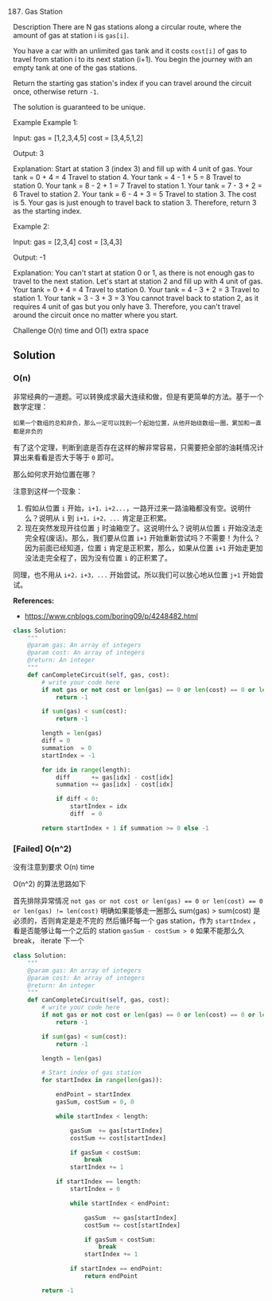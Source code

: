 187. Gas Station

Description
There are N gas stations along a circular route, where the amount of gas at station i is `gas[i]`.

You have a car with an unlimited gas tank and it costs `cost[i]` of gas to travel from station i to its next station (i+1). You begin the journey with an empty tank at one of the gas stations.

Return the starting gas station's index if you can travel around the circuit once, otherwise return `-1`.

The solution is guaranteed to be unique.


Example
Example 1:

Input:
gas  = [1,2,3,4,5]
cost = [3,4,5,1,2]

Output: 3

Explanation:
Start at station 3 (index 3) and fill up with 4 unit of gas. Your tank = 0 + 4 = 4
Travel to station 4. Your tank = 4 - 1 + 5 = 8
Travel to station 0. Your tank = 8 - 2 + 1 = 7
Travel to station 1. Your tank = 7 - 3 + 2 = 6
Travel to station 2. Your tank = 6 - 4 + 3 = 5
Travel to station 3. The cost is 5. Your gas is just enough to travel back to station 3.
Therefore, return 3 as the starting index.

Example 2:

Input:
gas  = [2,3,4]
cost = [3,4,3]

Output: -1

Explanation:
You can't start at station 0 or 1, as there is not enough gas to travel to the next station.
Let's start at station 2 and fill up with 4 unit of gas. Your tank = 0 + 4 = 4
Travel to station 0. Your tank = 4 - 3 + 2 = 3
Travel to station 1. Your tank = 3 - 3 + 3 = 3
You cannot travel back to station 2, as it requires 4 unit of gas but you only have 3.
Therefore, you can't travel around the circuit once no matter where you start.

Challenge
O(n) time and O(1) extra space




## Solution

### O(n)

非常经典的一道题。可以转换成求最大连续和做，但是有更简单的方法。基于一个数学定理：

```
如果一个数组的总和非负，那么一定可以找到一个起始位置，从他开始绕数组一圈，累加和一直都是非负的
```

有了这个定理，判断到底是否存在这样的解非常容易，只需要把全部的油耗情况计算出来看看是否大于等于 `0` 即可。

那么如何求开始位置在哪？

注意到这样一个现象：

1. 假如从位置 `i` 开始，`i+1，i+2...`，一路开过来一路油箱都没有空。说明什么？说明从 `i` 到 `i+1，i+2，...` 肯定是正积累。
2. 现在突然发现开往位置 `j` 时油箱空了。这说明什么？说明从位置 `i` 开始没法走完全程(废话)。那么，我们要从位置 `i+1` 开始重新尝试吗？不需要！为什么？因为前面已经知道，位置 `i` 肯定是正积累，那么，如果从位置 `i+1` 开始走更加没法走完全程了，因为没有位置 `i` 的正积累了。

同理，也不用从 `i+2，i+3，...` 开始尝试。所以我们可以放心地从位置 `j+1` 开始尝试。


**References:**
- https://www.cnblogs.com/boring09/p/4248482.html


```python
class Solution:
    """
    @param gas: An array of integers
    @param cost: An array of integers
    @return: An integer
    """
    def canCompleteCircuit(self, gas, cost):
        # write your code here
        if not gas or not cost or len(gas) == 0 or len(cost) == 0 or len(gas) != len(cost):
            return -1

        if sum(gas) < sum(cost):
            return -1

        length = len(gas)
        diff = 0
        summation  = 0
        startIndex = -1

        for idx in range(length):
            diff      += gas[idx] - cost[idx]
            summation += gas[idx] - cost[idx]

            if diff < 0:
                startIndex = idx
                diff  = 0

        return startIndex + 1 if summation >= 0 else -1
```



### [Failed] O(n^2)

没有注意到要求 O(n) time

O(n^2) 的算法思路如下

首先排除异常情况 `not gas or not cost or len(gas) == 0 or len(cost) == 0 or len(gas) != len(cost)`
明确如果能够走一圈那么 sum(gas) > sum(cost) 是必须的，否则肯定是走不完的
然后循环每一个 gas station，作为 `startIndex` ，看是否能够让每一个之后的 station `gasSum - costSum > 0`
如果不能那么久 break， iterate 下一个



```python
class Solution:
    """
    @param gas: An array of integers
    @param cost: An array of integers
    @return: An integer
    """
    def canCompleteCircuit(self, gas, cost):
        # write your code here
        if not gas or not cost or len(gas) == 0 or len(cost) == 0 or len(gas) != len(cost):
            return -1

        if sum(gas) < sum(cost):
            return -1

        length = len(gas)

        # Start index of gas station
        for startIndex in range(len(gas)):

            endPoint = startIndex
            gasSum, costSum = 0, 0

            while startIndex < length:

                gasSum  += gas[startIndex]
                costSum += cost[startIndex]

                if gasSum < costSum:
                    break
                startIndex += 1

            if startIndex == length:
                startIndex = 0

                while startIndex < endPoint:

                    gasSum  += gas[startIndex]
                    costSum += cost[startIndex]

                    if gasSum < costSum:
                        break
                    startIndex += 1

                if startIndex == endPoint:
                    return endPoint

        return -1
```
